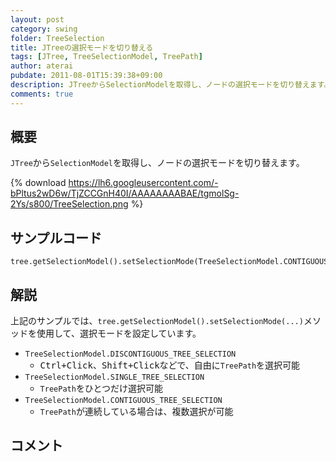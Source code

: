 ```yaml
---
layout: post
category: swing
folder: TreeSelection
title: JTreeの選択モードを切り替える
tags: [JTree, TreeSelectionModel, TreePath]
author: aterai
pubdate: 2011-08-01T15:39:38+09:00
description: JTreeからSelectionModelを取得し、ノードの選択モードを切り替えます。
comments: true
---
```

## 概要
`JTree`から`SelectionModel`を取得し、ノードの選択モードを切り替えます。

{% download https://lh6.googleusercontent.com/-bPltus2wD6w/TjZCCGnH40I/AAAAAAAABAE/tgmolSg-2Ys/s800/TreeSelection.png %}

## サンプルコード
<pre class="prettyprint"><code>tree.getSelectionModel().setSelectionMode(TreeSelectionModel.CONTIGUOUS_TREE_SELECTION);
</code></pre>

## 解説
上記のサンプルでは、`tree.getSelectionModel().setSelectionMode(...)`メソッドを使用して、選択モードを設定しています。

- `TreeSelectionModel.DISCONTIGUOUS_TREE_SELECTION`
    - <kbd>Ctrl+Click</kbd>、<kbd>Shift+Click</kbd>などで、自由に`TreePath`を選択可能
- `TreeSelectionModel.SINGLE_TREE_SELECTION`
    - `TreePath`をひとつだけ選択可能
- `TreeSelectionModel.CONTIGUOUS_TREE_SELECTION`
    - `TreePath`が連続している場合は、複数選択が可能

<!-- dummy comment line for breaking list -->

## コメント
